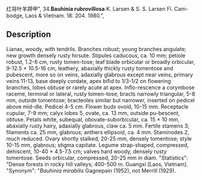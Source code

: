 红背叶羊蹄甲",
34.**Bauhinia rubrovillosa** K. Larsen & S. S. Larsen Fl. Cam-bodge, Laos & Vietnam. 18: 204. 1980.",

## Description
Lianas, woody, with tendrils. Branches robust; young branches angulate; new growth densely rusty hirsute. Stipules caducous, ca. 10 mm; petiole robust, 1.2-6 cm, rusty tomen-tose; leaf blade orbicular or broadly orbicular, 9-12.5 × 10.5-16 cm, leathery, abaxially thickly rusty tomentose and pubescent, more so on veins, adaxially glabrous except near veins, primary veins 11-13, base deeply cordate, apex bifid to 1/3-1/2 on flowering branches, lobes obtuse or rarely acute at apex. Inflo-rescence a corymbose raceme, terminal or lateral, rusty tomen-tose; bracts narrowly triangular, 5-8 mm, outside tomentose; bracteoles similar but narrower, inserted on pedicel above mid-dle. Pedicel 4-5 cm. Flower buds ovoid, 10-15 mm. Receptacle cupular, 7-9 mm; calyx lobes 5, ovate, ca. 13 mm, outside pu-bescent, obtuse. Petals white, subequal, obovate-suborbicular, ca. 15 × 10 mm, abaxially rusty hairy, adaxially glabrous, claw ca. 5 mm. Fertile stamens 3; filaments ca. 25 mm, glabrous; anthers ellipsoid, ca. 4 mm. Staminodes 2, much reduced. Ovary shortly stalked, 20-25 mm, densely tomentose; style 10-15 mm, glabrous; stigma capitate. Legume strap-shaped, compressed, dehiscent, 10-40 × 4.5-7.5 cm; valves hard woody, densely rusty tomentose. Seeds orbicular, compressed, 20-25 mm in diam.
  "Statistics": "Dense forests in rocky hill valleys; 400-500 m. Guangxi [Laos, Vietnam].
  "Synonym": "*Bauhinia mirabilis* Gagnepain (1952), not Merrill (1929).
